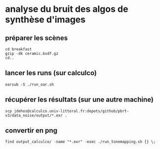 # analyse du bruit des algos de synthèse d'images

## préparer les scènes

```
cd breakfast
gzip -dk ceramic.bsdf.gz
cd..
```

## lancer les runs (sur calculco)

```
oarsub -S ./run_oar.sh
```

## récupérer les résultats (sur une autre machine)

```
scp jdehos@calculco.univ-littoral.fr:depots/github/pbrt-v3/data_noise/output/*.exr .
```

## convertir en png

```
find output_calculco/ -name "*.exr" -exec ./run_tonemapping.sh {} \;
```

